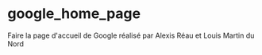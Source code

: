 # google_home_page
Faire la page d'accueil de Google réalisé par Alexis Réau et Louis Martin du Nord
